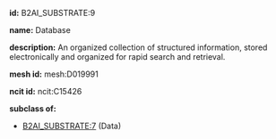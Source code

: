 **id:** B2AI_SUBSTRATE:9

**name:** Database

**description:** An organized collection of structured information, stored electronically and organized for rapid search and retrieval.

**mesh id:** mesh:D019991

**ncit id:** ncit:C15426

**subclass of:**

- [B2AI_SUBSTRATE:7](../substrates/data.markdown) (Data)
